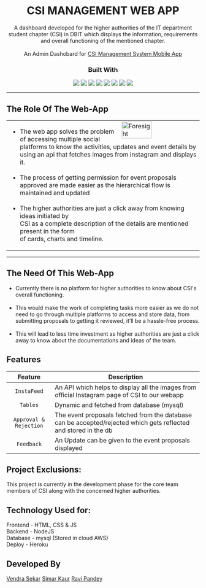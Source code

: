 <div align="center">
   <h1>CSI MANAGEMENT WEB APP</h1>
   <p>
      A dashboard developed for the higher authorities of the IT department student chapter (CSI) in DBIT which displays the information, requirements and overall functioning of the mentioned chapter.<br><br> An Admin Dashobard for <a href=https://github.com/CSI-DBIT/CSI-ManagementSystem>CSI Management System Mobile App</a>
   </p>
   <h3>Built With</h3>
   <p align="center">
   <img src="https://img.shields.io/badge/HTML5-E34F26?style=for-the-badge&logo=html5&logoColor=white"/>
   <img src="https://img.shields.io/badge/CSS3-1572B6?style=for-the-badge&logo=css3&logoColor=white"/>
   <img src="https://img.shields.io/badge/JavaScript-323330?style=for-the-badge&logo=javascript&logoColor=F7DF1E"/>
   <img src="https://img.shields.io/badge/Node.js-339933?style=for-the-badge&logo=nodedotjs&logoColor=white"/>
   <img src="https://img.shields.io/badge/npm-CB3837?style=for-the-badge&logo=npm&logoColor=white"/>
   <img src="https://img.shields.io/badge/MySQL-005C84?style=for-the-badge&logo=mysql&logoColor=white"/>
   <img src="https://img.shields.io/badge/Amazon_AWS-FF9900?style=for-the-badge&logo=amazonaws&logoColor=white"/>
   <img src="https://img.shields.io/badge/Heroku-430098?style=for-the-badge&logo=heroku&logoColor=white" />
   </p>
</div>

---

## The Role Of The Web-App

<table width="100%">
<tr>
<td>
  <img width="100%" height="0">
  <a href="https://www.runforesight.com/?utm_source=github-profile-summary-cards&utm_medium=sponsorship">
  <img src="https://user-images.githubusercontent.com/86104620/198870235-e618e1dd-e6e9-4fdb-a47c-854ba49ad4ab.png"
alt="Foresight" width="40%" align="right">
  </a>
 
  <p width="60%">
   <ul>
  <li>The web app solves the problem of accessing multiple social platforms to know the activities, updates and event details by using an api that fetches images from instagram and displays it.</li><br>
  <li>The process of getting permission for event proposals approved are made easier as the hierarchical flow is maintained and updated</li><br>
  <li>The higher authorities are just a click away from knowing ideas initiated by <br> CSI as a complete description of the details are mentioned present in the form <br> of cards, charts and timeline.</li>
  </ul>
  </p>
</td>
</tr>
</table>


---

## The Need Of This Web-App
<ul>
  <li>Currently there is no platform for higher authorities to know about CSI's overall functioning.</li><br>
  <li>This would make the work of completing tasks more easier as we do not need to go through multiple platforms to access and store data, from submitting proposals to getting it reviewed, it’ll be a hassle-free process.</li><br>
  <li>This will lead to less time investment as higher authorities are just a click away to know about the documentations and ideas of the team.</li>
</ul>

## Features 

| Feature | Description |
| :---: | --- |
| `InstaFeed` | An API which helps to display all the images from official Instagram page of CSI to our webapp |
| `Tables` | Dynamic and fetched from database (mysql) |
| `Approval & Rejection` | The event proposals fetched from the database can be accepted/rejected which gets reflected and stored in the db |
| `Feedback` | An Update can be given to the event proposals displayed |

## Project Exclusions:
This project is currently in the development phase for the core team members of CSI along with the concerned higher authorities.

## Technology Used for:
Frontend - HTML, CSS & JS
<br>
Backend - NodeJS 
<br>
Database - mysql (Stored in cloud AWS)
<br>
Deploy - Heroku

## Developed By
<a href=https://github.com/PurpleVen>Vendra Sekar</a>
<a href=https://github.com/simarkaur28>Simar Kaur</a>
<a href=https://github.com/Raviipandey>Ravi Pandey</a>





